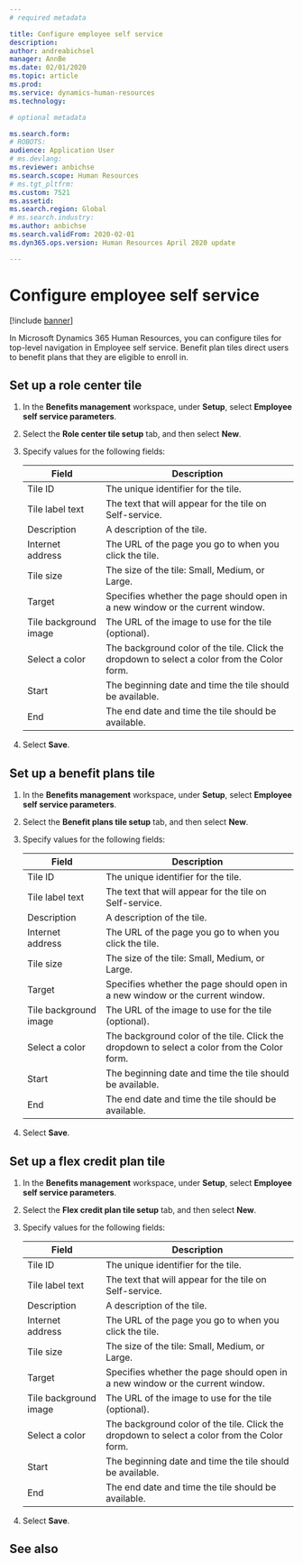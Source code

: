 ```yaml
---
# required metadata

title: Configure employee self service
description: 
author: andreabichsel
manager: AnnBe
ms.date: 02/01/2020
ms.topic: article
ms.prod: 
ms.service: dynamics-human-resources
ms.technology: 

# optional metadata

ms.search.form: 
# ROBOTS: 
audience: Application User
# ms.devlang: 
ms.reviewer: anbichse
ms.search.scope: Human Resources
# ms.tgt_pltfrm: 
ms.custom: 7521
ms.assetid: 
ms.search.region: Global
# ms.search.industry: 
ms.author: anbichse
ms.search.validFrom: 2020-02-01
ms.dyn365.ops.version: Human Resources April 2020 update

---
```


# Configure employee self service

[!include [banner](includes/preview-feature.md)]

In Microsoft Dynamics 365 Human Resources, you can configure tiles for top-level navigation in Employee self service. Benefit plan tiles direct users to benefit plans that they are eligible to enroll in.

## Set up a role center tile

1. In the **Benefits management** workspace, under **Setup**, select **Employee self service parameters**.

2. Select the **Role center tile setup** tab, and then select **New**.

3. Specify values for the following fields:

   | Field | Description |
   | --- | --- |
   | Tile ID | The unique identifier for the tile. |
   | Tile label text | The text that will appear for the tile on Self-service. |
   | Description | A description of the tile. |
   | Internet address | The URL of the page you go to when you click the tile. |
   | Tile size | The size of the tile: Small, Medium, or Large. |
   | Target | Specifies whether the page should open in a new window or the current window. |
   | Tile background image | The URL of the image to use for the tile (optional). |
   | Select a color | The background color of the tile. Click the dropdown to select a color from the Color form. |
   | Start | The beginning date and time the tile should be available. |
   | End | The end date and time the tile should be available. |

4. Select **Save**.

## Set up a benefit plans tile

1. In the **Benefits management** workspace, under **Setup**, select **Employee self service parameters**.

2. Select the **Benefit plans tile setup** tab, and then select **New**.

3. Specify values for the following fields:

   | Field | Description |
   | --- | --- |
   | Tile ID | The unique identifier for the tile. |
   | Tile label text | The text that will appear for the tile on Self-service. |
   | Description | A description of the tile. |
   | Internet address | The URL of the page you go to when you click the tile. |
   | Tile size | The size of the tile: Small, Medium, or Large. |
   | Target | Specifies whether the page should open in a new window or the current window. |
   | Tile background image | The URL of the image to use for the tile (optional). |
   | Select a color | The background color of the tile. Click the dropdown to select a color from the Color form. |
   | Start | The beginning date and time the tile should be available. |
   | End | The end date and time the tile should be available. |

4. Select **Save**.

## Set up a flex credit plan tile

1. In the **Benefits management** workspace, under **Setup**, select **Employee self service parameters**.

2. Select the **Flex credit plan tile setup** tab, and then select **New**.

3. Specify values for the following fields:

   | Field | Description |
   | --- | --- |
   | Tile ID | The unique identifier for the tile. |
   | Tile label text | The text that will appear for the tile on Self-service. |
   | Description | A description of the tile. |
   | Internet address | The URL of the page you go to when you click the tile. |
   | Tile size | The size of the tile: Small, Medium, or Large. |
   | Target | Specifies whether the page should open in a new window or the current window. |
   | Tile background image | The URL of the image to use for the tile (optional). |
   | Select a color | The background color of the tile. Click the dropdown to select a color from the Color form. |
   | Start | The beginning date and time the tile should be available. |
   | End | The end date and time the tile should be available. |

4. Select **Save**.

## See also